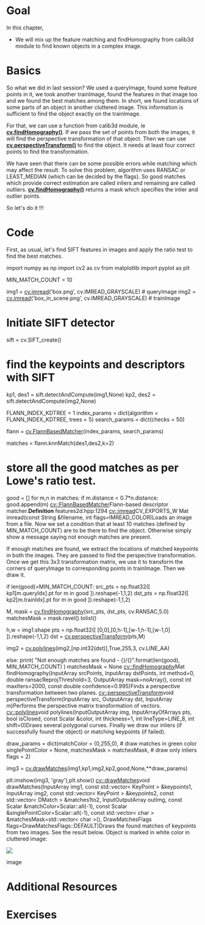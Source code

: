 
# Goal

In this chapter,

* We will mix up the feature matching and findHomography from calib3d module to find known objects in a complex image.

# Basics

So what we did in last session? We used a queryImage, found some feature points in it, we took another trainImage, found the features in that image too and we found the best matches among them. In short, we found locations of some parts of an object in another cluttered image. This information is sufficient to find the object exactly on the trainImage.

For that, we can use a function from calib3d module, ie **[cv.findHomography()](../../d9/d0c/group__calib3d.html#ga4abc2ece9fab9398f2e560d53c8c9780 "Finds a perspective transformation between two planes.")**. If we pass the set of points from both the images, it will find the perspective transformation of that object. Then we can use **[cv.perspectiveTransform()](../../d2/de8/group__core__array.html#gad327659ac03e5fd6894b90025e6900a7 "Performs the perspective matrix transformation of vectors.")** to find the object. It needs at least four correct points to find the transformation.

We have seen that there can be some possible errors while matching which may affect the result. To solve this problem, algorithm uses RANSAC or LEAST\_MEDIAN (which can be decided by the flags). So good matches which provide correct estimation are called inliers and remaining are called outliers. **[cv.findHomography()](../../d9/d0c/group__calib3d.html#ga4abc2ece9fab9398f2e560d53c8c9780 "Finds a perspective transformation between two planes.")** returns a mask which specifies the inlier and outlier points.

So let's do it !!!

# Code

First, as usual, let's find SIFT features in images and apply the ratio test to find the best matches. 

import numpy as np
import cv2 as cv
from matplotlib import pyplot as plt

MIN\_MATCH\_COUNT = 10

img1 = [cv.imread](../../d4/da8/group__imgcodecs.html#gab32ee19e22660912565f8140d0f675a8 "../../d4/da8/group__imgcodecs.html#gab32ee19e22660912565f8140d0f675a8")('box.png', cv.IMREAD\_GRAYSCALE) # queryImage
img2 = [cv.imread](../../d4/da8/group__imgcodecs.html#gab32ee19e22660912565f8140d0f675a8 "../../d4/da8/group__imgcodecs.html#gab32ee19e22660912565f8140d0f675a8")('box\_in\_scene.png', cv.IMREAD\_GRAYSCALE) # trainImage

# Initiate SIFT detector
sift = cv.SIFT\_create()

# find the keypoints and descriptors with SIFT
kp1, des1 = sift.detectAndCompute(img1,None)
kp2, des2 = sift.detectAndCompute(img2,None)

FLANN\_INDEX\_KDTREE = 1
index\_params = dict(algorithm = FLANN\_INDEX\_KDTREE, trees = 5)
search\_params = dict(checks = 50)

flann = [cv.FlannBasedMatcher](../../dc/de2/classcv_1_1FlannBasedMatcher.html "../../dc/de2/classcv_1_1FlannBasedMatcher.html")(index\_params, search\_params)

matches = flann.knnMatch(des1,des2,k=2)

# store all the good matches as per Lowe's ratio test.
good = []
for m,n in matches:
 if m.distance < 0.7\*n.distance:
 good.append(m)
[cv::FlannBasedMatcher](../../dc/de2/classcv_1_1FlannBasedMatcher.html "../../dc/de2/classcv_1_1FlannBasedMatcher.html")Flann-based descriptor matcher.**Definition** features2d.hpp:1294
[cv::imread](../../d4/da8/group__imgcodecs.html#gab32ee19e22660912565f8140d0f675a8 "../../d4/da8/group__imgcodecs.html#gab32ee19e22660912565f8140d0f675a8")CV\_EXPORTS\_W Mat imread(const String &filename, int flags=IMREAD\_COLOR)Loads an image from a file.
 Now we set a condition that at least 10 matches (defined by MIN\_MATCH\_COUNT) are to be there to find the object. Otherwise simply show a message saying not enough matches are present.

If enough matches are found, we extract the locations of matched keypoints in both the images. They are passed to find the perspective transformation. Once we get this 3x3 transformation matrix, we use it to transform the corners of queryImage to corresponding points in trainImage. Then we draw it. 

if len(good)>MIN\_MATCH\_COUNT:
 src\_pts = np.float32([ kp1[m.queryIdx].pt for m in good ]).reshape(-1,1,2)
 dst\_pts = np.float32([ kp2[m.trainIdx].pt for m in good ]).reshape(-1,1,2)

 M, mask = [cv.findHomography](../../d9/d0c/group__calib3d.html#ga4abc2ece9fab9398f2e560d53c8c9780 "../../d9/d0c/group__calib3d.html#ga4abc2ece9fab9398f2e560d53c8c9780")(src\_pts, dst\_pts, cv.RANSAC,5.0)
 matchesMask = mask.ravel().tolist()

 h,w = img1.shape
 pts = np.float32([ [0,0],[0,h-1],[w-1,h-1],[w-1,0] ]).reshape(-1,1,2)
 dst = [cv.perspectiveTransform](../../d2/de8/group__core__array.html#gad327659ac03e5fd6894b90025e6900a7 "../../d2/de8/group__core__array.html#gad327659ac03e5fd6894b90025e6900a7")(pts,M)

 img2 = [cv.polylines](../../d6/d6e/group__imgproc__draw.html#gaa3c25f9fb764b6bef791bf034f6e26f5 "../../d6/d6e/group__imgproc__draw.html#gaa3c25f9fb764b6bef791bf034f6e26f5")(img2,[np.int32(dst)],True,255,3, cv.LINE\_AA)

else:
 print( "Not enough matches are found - {}/{}".format(len(good), MIN\_MATCH\_COUNT) )
 matchesMask = None
[cv::findHomography](../../d9/d0c/group__calib3d.html#ga4abc2ece9fab9398f2e560d53c8c9780 "../../d9/d0c/group__calib3d.html#ga4abc2ece9fab9398f2e560d53c8c9780")Mat findHomography(InputArray srcPoints, InputArray dstPoints, int method=0, double ransacReprojThreshold=3, OutputArray mask=noArray(), const int maxIters=2000, const double confidence=0.995)Finds a perspective transformation between two planes.
[cv::perspectiveTransform](../../d2/de8/group__core__array.html#gad327659ac03e5fd6894b90025e6900a7 "../../d2/de8/group__core__array.html#gad327659ac03e5fd6894b90025e6900a7")void perspectiveTransform(InputArray src, OutputArray dst, InputArray m)Performs the perspective matrix transformation of vectors.
[cv::polylines](../../d6/d6e/group__imgproc__draw.html#gaa3c25f9fb764b6bef791bf034f6e26f5 "../../d6/d6e/group__imgproc__draw.html#gaa3c25f9fb764b6bef791bf034f6e26f5")void polylines(InputOutputArray img, InputArrayOfArrays pts, bool isClosed, const Scalar &color, int thickness=1, int lineType=LINE\_8, int shift=0)Draws several polygonal curves.
 Finally we draw our inliers (if successfully found the object) or matching keypoints (if failed). 

draw\_params = dict(matchColor = (0,255,0), # draw matches in green color
 singlePointColor = None,
 matchesMask = matchesMask, # draw only inliers
 flags = 2)

img3 = [cv.drawMatches](../../d4/d5d/group__features2d__draw.html#gad8f463ccaf0dc6f61083abd8717c261a "../../d4/d5d/group__features2d__draw.html#gad8f463ccaf0dc6f61083abd8717c261a")(img1,kp1,img2,kp2,good,None,\*\*draw\_params)

plt.imshow(img3, 'gray'),plt.show()
[cv::drawMatches](../../d4/d5d/group__features2d__draw.html#gad8f463ccaf0dc6f61083abd8717c261a "../../d4/d5d/group__features2d__draw.html#gad8f463ccaf0dc6f61083abd8717c261a")void drawMatches(InputArray img1, const std::vector< KeyPoint > &keypoints1, InputArray img2, const std::vector< KeyPoint > &keypoints2, const std::vector< DMatch > &matches1to2, InputOutputArray outImg, const Scalar &matchColor=Scalar::all(-1), const Scalar &singlePointColor=Scalar::all(-1), const std::vector< char > &matchesMask=std::vector< char >(), DrawMatchesFlags flags=DrawMatchesFlags::DEFAULT)Draws the found matches of keypoints from two images.
 See the result below. Object is marked in white color in cluttered image:

![](../../homography_findobj.jpg)

image
# Additional Resources

# Exercises

